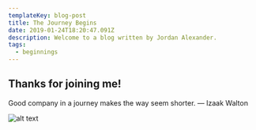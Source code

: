 ```yaml
---
templateKey: blog-post
title: The Journey Begins
date: 2019-01-24T18:20:47.091Z
description: Welcome to a blog written by Jordan Alexander.
tags:
  - beginnings
---
```

## Thanks for joining me! 

Good company in a journey makes the way seem shorter. — Izaak Walton

![alt text](https://headstartdata.files.wordpress.com/2018/02/post.png?w=740&zoom=2 "welcome image")
